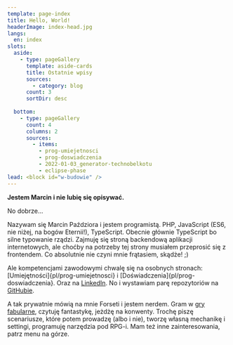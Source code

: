 ```yaml
---
template: page-index
title: Hello, World!
headerImage: index-head.jpg
langs:
  en: index
slots:
  aside:
    - type: pageGallery
      template: aside-cards
      title: Ostatnie wpisy
      sources:
        - category: blog
      count: 3
      sortDir: desc
      
  bottom:
    - type: pageGallery
      count: 4
      columns: 2
      sources:
        - items:
          - prog-umiejetnosci
          - prog-doswiadczenia
          - 2022-01-03_generator-technobelkotu
          - eclipse-phase
lead: <block id="w-budowie" />
---
```


**Jestem Marcin i nie lubię się opisywać.**


No dobrze...

Nazywam się Marcin Paździora i jestem programistą. PHP, JavaScript (ES6, nie niżej, na bogów Eternii!), TypeScript. Obecnie głównie TypeScript bo silne typowanie rządzi. Zajmuję się stroną backendową aplikacji internetowych, ale choćby na potrzeby tej strony musiałem przeprosić się z frontendem. Co absolutnie nie czyni mnie frątasiem, skądże! ;)

Ale kompetencjami zawodowymi chwalę się na osobnych stronach: [Umiejętności]{pl/prog-umiejetnosci} i [Doświadczenia]{pl/prog-doswiadczenia}. Oraz na [LinkedIn](https://www.linkedin.com/in/marcin-paździora-09a94625a). No i wystawiam parę repozytoriów na [GitHubie](https://github.com/forsetius).
        
A tak prywatnie mówią na mnie Forseti i jestem nerdem. Gram w [gry fabularne](https://pl.wikipedia.org/wiki/Gra_fabularna), czytuję fantastykę, jeżdżę na konwenty. Trochę piszę scenariusze, które potem prowadzę (albo i nie), tworzę własną mechanikę i settingi, programuję narzędzia pod RPG-i. Mam też inne zainteresowania, patrz menu na górze.


